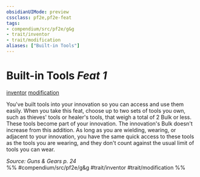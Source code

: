 ```yaml
---
obsidianUIMode: preview
cssclass: pf2e,pf2e-feat
tags:
- compendium/src/pf2e/g&g
- trait/inventor
- trait/modification
aliases: ["Built-in Tools"]
---
```

# Built-in Tools  *Feat 1*  
[inventor](/rules/traits/inventor-g-g.md)  [modification](/rules/traits/modification-g-g.md)  


You've built tools into your innovation so you can access and use them easily. When you take this feat, choose up to two sets of tools you own, such as thieves' tools or healer's tools, that weigh a total of 2 Bulk or less. These tools become part of your innovation. The innovation's Bulk doesn't increase from this addition. As long as you are wielding, wearing, or adjacent to your innovation, you have the same quick access to these tools as the tools you are wearing, and they don't count against the usual limit of tools you can wear.

*Source: Guns & Gears p. 24*  
%% #compendium/src/pf2e/g&g #trait/inventor #trait/modification %%